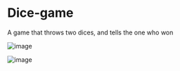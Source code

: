# Dice-game

A game that throws two dices, and tells the one who won

![image](https://github.com/Linakees/Dice-game/assets/95880212/1090e686-b3ee-488a-b26d-7c5b85918f15)

![image](https://github.com/Linakees/Dice-game/assets/95880212/3b411438-18da-4e51-9c21-5c2acb777a69)


